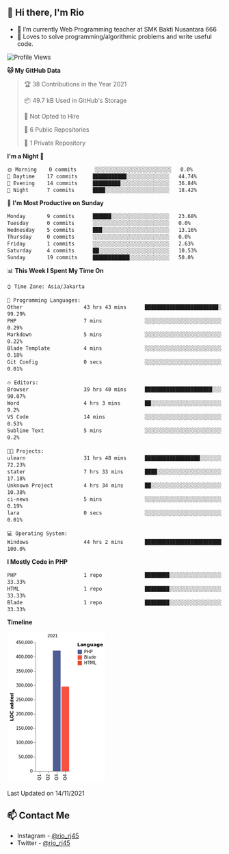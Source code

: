## 👋 Hi there, I'm Rio 

-  🔭 I’m currently Web Programming teacher at SMK Bakti Nusantara 666
-  💬 Loves to solve programming/algorithmic problems and write useful code.

<!--START_SECTION:waka-->
![Profile Views](http://img.shields.io/badge/Profile%20Views-213-blue)

**🐱 My GitHub Data** 

> 🏆 38 Contributions in the Year 2021
 > 
> 📦 49.7 kB Used in GitHub's Storage 
 > 
> 🚫 Not Opted to Hire
 > 
> 📜 6 Public Repositories 
 > 
> 🔑 1 Private Repository 
 > 
**I'm a Night 🦉** 

```text
🌞 Morning    0 commits      ░░░░░░░░░░░░░░░░░░░░░░░░░   0.0% 
🌆 Daytime    17 commits     ███████████░░░░░░░░░░░░░░   44.74% 
🌃 Evening    14 commits     █████████░░░░░░░░░░░░░░░░   36.84% 
🌙 Night      7 commits      ████░░░░░░░░░░░░░░░░░░░░░   18.42%

```
📅 **I'm Most Productive on Sunday** 

```text
Monday       9 commits      ██████░░░░░░░░░░░░░░░░░░░   23.68% 
Tuesday      0 commits      ░░░░░░░░░░░░░░░░░░░░░░░░░   0.0% 
Wednesday    5 commits      ███░░░░░░░░░░░░░░░░░░░░░░   13.16% 
Thursday     0 commits      ░░░░░░░░░░░░░░░░░░░░░░░░░   0.0% 
Friday       1 commits      ░░░░░░░░░░░░░░░░░░░░░░░░░   2.63% 
Saturday     4 commits      ██░░░░░░░░░░░░░░░░░░░░░░░   10.53% 
Sunday       19 commits     ████████████░░░░░░░░░░░░░   50.0%

```


📊 **This Week I Spent My Time On** 

```text
⌚︎ Time Zone: Asia/Jakarta

💬 Programming Languages: 
Other                    43 hrs 43 mins      ████████████████████████░   99.29% 
PHP                      7 mins              ░░░░░░░░░░░░░░░░░░░░░░░░░   0.29% 
Markdown                 5 mins              ░░░░░░░░░░░░░░░░░░░░░░░░░   0.22% 
Blade Template           4 mins              ░░░░░░░░░░░░░░░░░░░░░░░░░   0.18% 
Git Config               0 secs              ░░░░░░░░░░░░░░░░░░░░░░░░░   0.01%

🔥 Editors: 
Browser                  39 hrs 40 mins      ██████████████████████░░░   90.07% 
Word                     4 hrs 3 mins        ██░░░░░░░░░░░░░░░░░░░░░░░   9.2% 
VS Code                  14 mins             ░░░░░░░░░░░░░░░░░░░░░░░░░   0.53% 
Sublime Text             5 mins              ░░░░░░░░░░░░░░░░░░░░░░░░░   0.2%

🐱‍💻 Projects: 
ulearn                   31 hrs 48 mins      ██████████████████░░░░░░░   72.23% 
stater                   7 hrs 33 mins       ████░░░░░░░░░░░░░░░░░░░░░   17.18% 
Unknown Project          4 hrs 34 mins       ██░░░░░░░░░░░░░░░░░░░░░░░   10.38% 
ci-news                  5 mins              ░░░░░░░░░░░░░░░░░░░░░░░░░   0.19% 
lara                     0 secs              ░░░░░░░░░░░░░░░░░░░░░░░░░   0.01%

💻 Operating System: 
Windows                  44 hrs 2 mins       █████████████████████████   100.0%

```

**I Mostly Code in PHP** 

```text
PHP                      1 repo              ████████░░░░░░░░░░░░░░░░░   33.33% 
HTML                     1 repo              ████████░░░░░░░░░░░░░░░░░   33.33% 
Blade                    1 repo              ████████░░░░░░░░░░░░░░░░░   33.33%

```


**Timeline**

![Chart not found](https://raw.githubusercontent.com/neushepa/neushepa/main/charts/bar_graph.png) 


 Last Updated on 14/11/2021
<!--END_SECTION:waka-->

## 📫 Contact Me
- Instagram - [@rio_rj45](https://www.instagram.com/rio_rj45/)
- Twitter - [@rio_rj45](https://twitter.com/rio_rj45)
